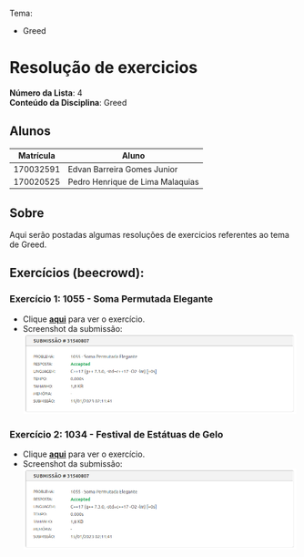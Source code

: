 Tema:
 - Greed

# Resolução de exercicios

**Número da Lista**: 4<br>
**Conteúdo da Disciplina**: Greed<br>

## Alunos
| Matrícula | Aluno                            |
| --------- | -------------------------------- |
| 170032591 | Edvan Barreira Gomes Junior      |
| 170020525 | Pedro Henrique de Lima Malaquias |

## Sobre 
Aqui serão postadas algumas resoluções de exercicios referentes ao tema de Greed. 

## <b>Exercícios (beecrowd):</b>

### <b>Exercício 1: 1055 - Soma Permutada Elegante</b>
- Clique [<b>aqui</b>](https://www.beecrowd.com.br/repository/UOJ_1055.html) para ver o exercício.
- Screenshot da submissão: ![image](./images/1055.png)

### <b>Exercício 2: 1034 - Festival de Estátuas de Gelo</b>
- Clique [<b>aqui</b>](https://www.beecrowd.com.br/repository/UOJ_1034.html) para ver o exercício.
- Screenshot da submissão: ![image](./images/1055.png)
